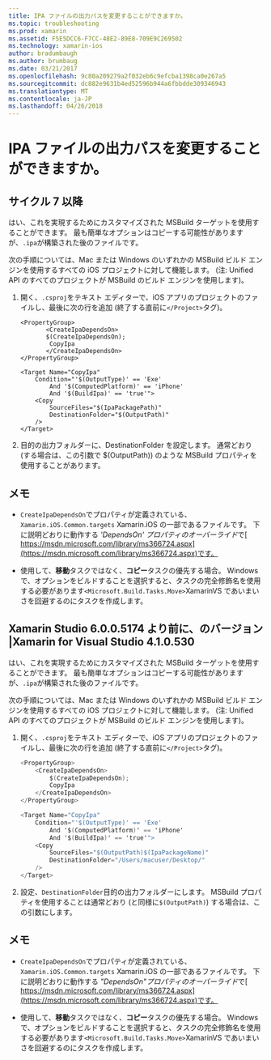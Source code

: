 ```yaml
---
title: IPA ファイルの出力パスを変更することができますか。
ms.topic: troubleshooting
ms.prod: xamarin
ms.assetid: F5E5DCC6-F7CC-48E2-89E8-709E9C269502
ms.technology: xamarin-ios
author: bradumbaugh
ms.author: brumbaug
ms.date: 03/21/2017
ms.openlocfilehash: 9c80a209279a2f032eb6c9efcba1398ca0e267a5
ms.sourcegitcommit: dc882e9631b4ed52596b944a6fbbdde309346943
ms.translationtype: MT
ms.contentlocale: ja-JP
ms.lasthandoff: 04/26/2018
---
```

# <a name="can-i-change-the-output-path-of-the-ipa-file"></a>IPA ファイルの出力パスを変更することができますか。

## <a name="for-cycle-7-and-higher"></a>サイクル 7 以降
はい、これを実現するためにカスタマイズされた MSBuild ターゲットを使用することができます。 最も簡単なオプションはコピーする可能性がありますが、`.ipa`が構築された後のファイルです。

次の手順については、Mac または Windows のいずれかの MSBuild ビルド エンジンを使用するすべての iOS プロジェクトに対して機能します。 (注: Unified API のすべてのプロジェクトが MSBuild のビルド エンジンを使用します)。

1. 開く、`.csproj`をテキスト エディターで、iOS アプリのプロジェクトのファイルし、最後に次の行を追加 (終了する直前に`</Project>`タグ)。
    
    ```
    <PropertyGroup>
           <CreateIpaDependsOn>
           $(CreateIpaDependsOn);
            CopyIpa
           </CreateIpaDependsOn>
    </PropertyGroup>
    
    <Target Name="CopyIpa"
        Condition="'$(OutputType)' == 'Exe'
            And '$(ComputedPlatform)' == 'iPhone'
            And '$(BuildIpa)' == 'true'">
        <Copy
            SourceFiles="$(IpaPackagePath)"
            DestinationFolder="$(OutputPath)"
        />
    </Target>
    ```

2. 目的の出力フォルダーに、DestinationFolder を設定します。 通常どおり (する場合は、この引数で $(OutputPath)) のような MSBuild プロパティを使用することがあります。

## <a name="notes"></a>メモ
- `CreateIpaDependsOn`でプロパティが定義されている、 `Xamarin.iOS.Common.targets` Xamarin.iOS の一部であるファイルです。 下に説明どおりに動作する *'DependsOn' プロパティのオーバーライド*で[ https://msdn.microsoft.com/library/ms366724.aspx](https://msdn.microsoft.com/library/ms366724.aspx)です。

- 使用して、**移動**タスクではなく、**コピー**タスクの優先する場合。 Windows で、オプションをビルドすることを選択すると、タスクの完全修飾名を使用する必要があります`<Microsoft.Build.Tasks.Move>`XamarinVS であいまいさを回避するのにタスクを作成します。

## <a name="for-versions-before-xamarin-studio-6005174--xamarin-for-visual-studio-410530"></a>Xamarin Studio 6.0.0.5174 より前に、のバージョン |Xamarin for Visual Studio 4.1.0.530

はい、これを実現するためにカスタマイズされた MSBuild ターゲットを使用することができます。 最も簡単なオプションはコピーする可能性がありますが、`.ipa`が構築された後のファイルです。

次の手順については、Mac または Windows のいずれかの MSBuild ビルド エンジンを使用するすべての iOS プロジェクトに対して機能します。 (注: Unified API のすべてのプロジェクトが MSBuild のビルド エンジンを使用します)。

1. 開く、`.csproj`をテキスト エディターで、iOS アプリのプロジェクトのファイルし、最後に次の行を追加 (終了する直前に`</Project>`タグ)。

    ```csharp
    <PropertyGroup>
        <CreateIpaDependsOn>
            $(CreateIpaDependsOn);
            CopyIpa
        </CreateIpaDependsOn>
    </PropertyGroup>
    
    <Target Name="CopyIpa"
        Condition="'$(OutputType)' == 'Exe'
            And '$(ComputedPlatform)' == 'iPhone'
            And '$(BuildIpa)' == 'true'">
        <Copy
            SourceFiles="$(OutputPath)$(IpaPackageName)"
            DestinationFolder="/Users/macuser/Desktop/"
        />
    </Target>
    ```

2. 設定、`DestinationFolder`目的の出力フォルダーにします。 MSBuild プロパティを使用することは通常どおり (と同様に`$(OutputPath)`) する場合は、この引数にします。

## <a name="notes"></a>メモ
- `CreateIpaDependsOn`でプロパティが定義されている、 `Xamarin.iOS.Common.targets` Xamarin.iOS の一部であるファイルです。 下に説明どおりに動作する *"DependsOn"プロパティのオーバーライド*で[ https://msdn.microsoft.com/library/ms366724.aspx](https://msdn.microsoft.com/library/ms366724.aspx)です。

- 使用して、**移動**タスクではなく、**コピー**タスクの優先する場合。 Windows で、オプションをビルドすることを選択すると、タスクの完全修飾名を使用する必要があります`<Microsoft.Build.Tasks.Move>`XamarinVS であいまいさを回避するのにタスクを作成します。
